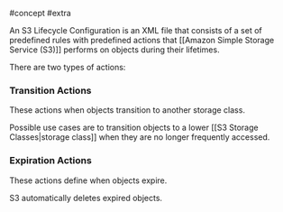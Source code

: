#concept #extra

An S3 Lifecycle Configuration is an XML file that consists of a set of predefined rules with predefined actions that [[Amazon Simple Storage Service (S3)]] performs on objects during their lifetimes.

There are two types of actions:

### Transition Actions

These actions when objects transition to another storage class.

Possible use cases are to transition objects to a lower [[S3 Storage Classes|storage class]] when they are no longer frequently accessed.

### Expiration Actions

These actions define when objects expire.

S3 automatically deletes expired objects.
